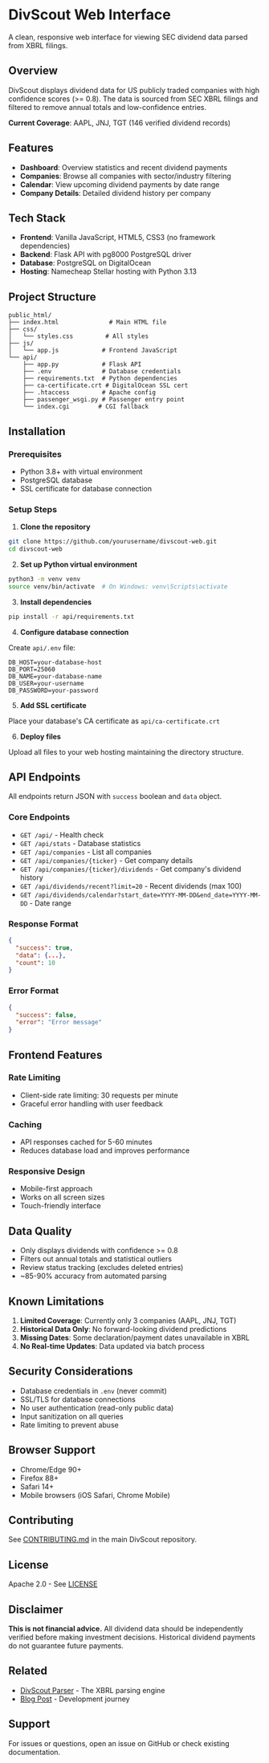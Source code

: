 # DivScout Web Interface

A clean, responsive web interface for viewing SEC dividend data parsed from XBRL filings.

## Overview

DivScout displays dividend data for US publicly traded companies with high confidence scores (>= 0.8). The data is sourced from SEC XBRL filings and filtered to remove annual totals and low-confidence entries.

**Current Coverage**: AAPL, JNJ, TGT (146 verified dividend records)

## Features

- **Dashboard**: Overview statistics and recent dividend payments
- **Companies**: Browse all companies with sector/industry filtering
- **Calendar**: View upcoming dividend payments by date range
- **Company Details**: Detailed dividend history per company

## Tech Stack

- **Frontend**: Vanilla JavaScript, HTML5, CSS3 (no framework dependencies)
- **Backend**: Flask API with pg8000 PostgreSQL driver
- **Database**: PostgreSQL on DigitalOcean
- **Hosting**: Namecheap Stellar hosting with Python 3.13

## Project Structure

```
public_html/
├── index.html              # Main HTML file
├── css/
│   └── styles.css         # All styles
├── js/
│   └── app.js            # Frontend JavaScript
└── api/
    ├── app.py            # Flask API
    ├── .env              # Database credentials
    ├── requirements.txt  # Python dependencies
    ├── ca-certificate.crt # DigitalOcean SSL cert
    ├── .htaccess         # Apache config
    ├── passenger_wsgi.py # Passenger entry point
    └── index.cgi        # CGI fallback
```

## Installation

### Prerequisites

- Python 3.8+ with virtual environment
- PostgreSQL database
- SSL certificate for database connection

### Setup Steps

1. **Clone the repository**
```bash
git clone https://github.com/yourusername/divscout-web.git
cd divscout-web
```

2. **Set up Python virtual environment**
```bash
python3 -m venv venv
source venv/bin/activate  # On Windows: venv\Scripts\activate
```

3. **Install dependencies**
```bash
pip install -r api/requirements.txt
```

4. **Configure database connection**

Create `api/.env` file:
```env
DB_HOST=your-database-host
DB_PORT=25060
DB_NAME=your-database-name
DB_USER=your-username
DB_PASSWORD=your-password
```

5. **Add SSL certificate**

Place your database's CA certificate as `api/ca-certificate.crt`

6. **Deploy files**

Upload all files to your web hosting maintaining the directory structure.

## API Endpoints

All endpoints return JSON with `success` boolean and `data` object.

### Core Endpoints

- `GET /api/` - Health check
- `GET /api/stats` - Database statistics
- `GET /api/companies` - List all companies
- `GET /api/companies/{ticker}` - Get company details
- `GET /api/companies/{ticker}/dividends` - Get company's dividend history
- `GET /api/dividends/recent?limit=20` - Recent dividends (max 100)
- `GET /api/dividends/calendar?start_date=YYYY-MM-DD&end_date=YYYY-MM-DD` - Date range

### Response Format

```json
{
  "success": true,
  "data": {...},
  "count": 10
}
```

### Error Format

```json
{
  "success": false,
  "error": "Error message"
}
```

## Frontend Features

### Rate Limiting
- Client-side rate limiting: 30 requests per minute
- Graceful error handling with user feedback

### Caching
- API responses cached for 5-60 minutes
- Reduces database load and improves performance

### Responsive Design
- Mobile-first approach
- Works on all screen sizes
- Touch-friendly interface

## Data Quality

- Only displays dividends with confidence >= 0.8
- Filters out annual totals and statistical outliers
- Review status tracking (excludes deleted entries)
- ~85-90% accuracy from automated parsing

## Known Limitations

1. **Limited Coverage**: Currently only 3 companies (AAPL, JNJ, TGT)
2. **Historical Data Only**: No forward-looking dividend predictions
3. **Missing Dates**: Some declaration/payment dates unavailable in XBRL
4. **No Real-time Updates**: Data updated via batch process

## Security Considerations

- Database credentials in `.env` (never commit)
- SSL/TLS for database connections
- No user authentication (read-only public data)
- Input sanitization on all queries
- Rate limiting to prevent abuse

## Browser Support

- Chrome/Edge 90+
- Firefox 88+
- Safari 14+
- Mobile browsers (iOS Safari, Chrome Mobile)

## Contributing

See [CONTRIBUTING.md](https://github.com/chonito7919/DivScout/blob/main/CONTRIBUTING.md) in the main DivScout repository.

## License

Apache 2.0 - See [LICENSE](https://github.com/chonito7919/DivScout/blob/main/LICENSE)

## Disclaimer

**This is not financial advice.** All dividend data should be independently verified before making investment decisions. Historical dividend payments do not guarantee future payments.

## Related

- [DivScout Parser](https://github.com/chonito7919/DivScout) - The XBRL parsing engine
- [Blog Post](https://dev.to/chonito7919/i-built-a-tool-to-parse-sec-dividend-data-and-actually-shipped-it-327g) - Development journey

## Support

For issues or questions, open an issue on GitHub or check existing documentation.